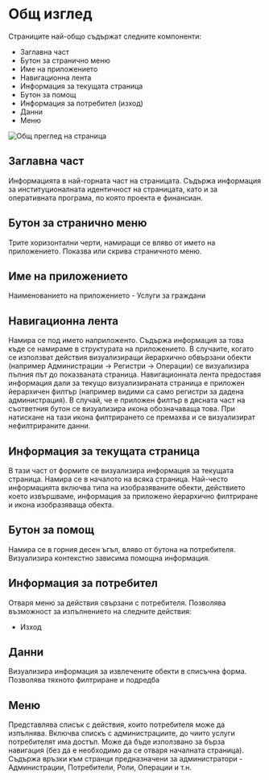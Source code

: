 # Общ изглед
Страниците най-общо съдържат следните компоненти:

* Заглавна част
* Бутон за странично меню
* Име на приложението
* Навигационна лента
* Информация за текущата страница
* Бутон за помощ
* Информация за потребител (изход)
* Данни
* Меню

![Общ преглед на страница](api/marked/PageOverview.png)


## Заглавна част
Информацията в най-горната част на страницата.
Съдържа информация за институционалната идентичност на страницата, като и за оперативната програма, по която проекта е финансиан.

## Бутон за странично меню
Трите хоризонтални черти, намиращи се вляво от името на приложението.
Показва или скрива страничното меню.

## Име на приложението
Наименованието на приложението - Услуги за граждани

## Навигационна лента
Намира се под името наприложенто.
Съдържа информация за това къде се намираме в структурата на приложението. В случаите, когато се използват действия визуализиращи йерархично обвързани обекти (например Администрации -> Регистри -> Операции) се визуализира пълния път до показваната страница. Навигационната лента предоставя информация дали за текущо визуализираната страница е приложен йерархичен филтър (например видими са само регистри за дадена администрация). В случай, че е приложен филтър в дясната част на съответния бутон се визуализира икона обозначаваща това. При натискане на тази икона филтрирането се премахва и се визуализират нефилтрираните данни.

## Информация за текущата страница
В тази част от формите се визуализира информация за текущата страница. Намира се в началото на всяка страница. Най-често информацията включва типа на изобразяваните обекти, действието което извършваме, информация за приложено йерархично филтриране и икона изобразяваща обекта.

## Бутон за помощ
Намира се в горния десен ъгъл, вляво от бутона на потребителя. Визуализира контекстно зависима помощна информация.

## Информация за потребител
Отваря меню за действия свързани с потребителя. Позволява възможност за изпълнението на следните действия:
* Изход

## Данни
Визуализира информация за извлечените обекти в списъчна форма. Позволява тяхното филтриране и подредба 

## Меню
Представлява списък с действия, които потребителя може да изпълнява. Включва спискъ с администрациите, до чиито услуги потребителят има достъп. Може да бъде използвано за бърза навигация (без да е необходимо да се отваря началната страница). Съдържа връзки към странци предназначени за администратори - Администрации, Потребители, Роли, Операции и т.н.


